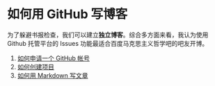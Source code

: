 # 如何用 GitHub 写博客


为了躲避书报检查，我们可以建立**独立博客**。综合多方面来看，我认为使用 Github 托管平台的 Issues 功能最适合百度马克思主义哲学吧的吧友开博。

1. [如何申请一个 GitHub 帐号](/HHow-to-join-GitHub.md)
2. [如何创建项目](/How-to-start-a-Repository.md)
3. [如何用 Markdown 写文章](/How-to-write-in-Markdown.md)
